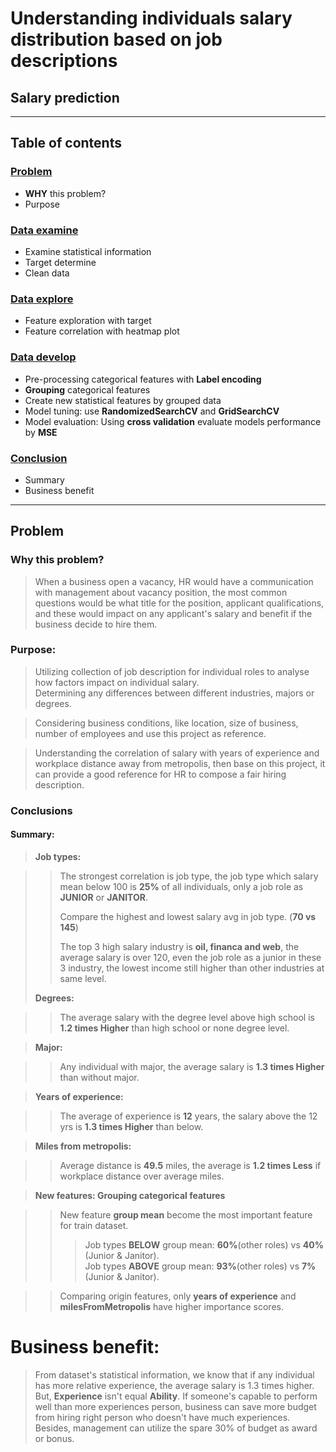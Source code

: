 # Understanding individuals salary distribution based on job descriptions
## Salary prediction


-----------------------------------------------------------------------------------------------------------------------------------------



## Table of contents

### [Problem](#why-this-problem)
* **WHY** this problem?
*  Purpose

### [Data examine](https://nbviewer.jupyter.org/github/yayuchen/salary-project/blob/main/examine/data%20statistical%20examine.ipynb)
* Examine statistical information
* Target determine
* Clean data

### [Data explore](https://nbviewer.jupyter.org/github/yayuchen/salary-project/blob/main/explore/data%20exploration.ipynb)
* Feature exploration with target
* Feature correlation with heatmap plot

### [Data develop](https://nbviewer.jupyter.org/github/yayuchen/salary-project/blob/main/develop/data%20develop.ipynb)
* Pre-processing categorical features with **Label encoding**
* **Grouping** categorical features
* Create new statistical features by grouped data
* Model tuning: use **RandomizedSearchCV** and **GridSearchCV**
* Model evaluation: Using **cross validation** evaluate models performance by **MSE**

### [Conclusion](#conclusions)
* Summary
* Business benefit




-----------------------------------------------------------------------------------------------------------------------------------------



## Problem

### **Why** this problem?

> When a business open a vacancy, HR would have a communication with management about vacancy position, the most common questions would be what title for the position, applicant qualifications, and these would impact on any applicant's salary and benefit if the business decide to hire them. 

### Purpose:

> Utilizing collection of job description for individual roles to analyse how factors impact on individual salary.                                  
> Determining any differences between different industries, majors or degrees.      

> Considering business conditions, like location, size of business, number of employees and use this project as reference.

> Understanding the correlation of salary with years of experience and workplace distance away from metropolis, then base on this project, it can provide a good reference for HR to compose a fair hiring description.
> 

### Conclusions

#### Summary: 

> **Job types:**

>> The strongest correlation is job type, the job type which salary mean below 100 is **25%** of all individuals, only a job role as **JUNIOR** or **JANITOR**.
>> 
>> Compare the highest and lowest salary avg in job type. (**70 vs 145**)
>> 
>> The top 3 high salary industry is **oil, financa and web**, the average salary is over 120, even the job role as a junior in these 3 industry, the lowest income still higher than other industries at same level.
>
> **Degrees:**

>> The average salary with the degree level above high school is **1.2 times Higher** than high school or none degree level.

> **Major:**

>> Any individual with major, the average salary is **1.3 times Higher** than without major.

> **Years of experience:**

>> The average of experience is **12** years, the salary above the 12 yrs is **1.3 times Higher** than below.

> **Miles from metropolis:**

>> Average distance is **49.5** miles, the average is **1.2 times Less** if workplace distance over average miles.

> **New features: Grouping categorical features**

>> New feature **group mean** become the most important feature for train dataset.
>>>Job types **BELOW** group mean: **60%**(other roles) vs **40%**(Junior & Janitor).                                                     
>>>Job types **ABOVE** group mean: **93%**(other roles) vs **7%**(Junior & Janitor).

>> Comparing origin features, only **years of experience** and **milesFromMetropolis** have higher importance scores.
>> 

# Business benefit:

> From dataset's statistical information, we know that if any individual has more relative experience, the average salary is 1.3 times higher. But, **Experience** isn't equal **Ability**. If someone's capable to perform well than more experiences person, business can save more budget from hiring right person who doesn't have much experiences. Besides, management can utilize the spare 30% of budget as award or bonus.
> 
